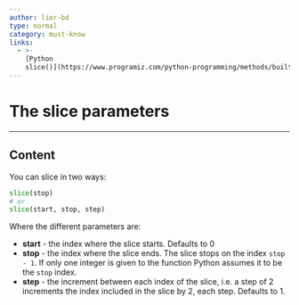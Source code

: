 ```yaml
---
author: lior-bd
type: normal
category: must-know
links:
  - >-
    [Python
    slice()](https://www.programiz.com/python-programming/methods/built-in/slice){website}
---
```


# The slice parameters

---

## Content


You can slice in two ways:
```python
slice(stop)
# or
slice(start, stop, step)
```
Where the different parameters are:
- **start** - the index where the slice starts. Defaults to 0
- **stop** - the index where the slice ends. The slice stops on the index `stop - 1`. If only one integer is given to the function Python assumes it to be the `stop` index.
- **step** - the increment between each index of the slice, i.e. a step of 2 increments the index included in the slice by 2, each step. Defaults to 1.
